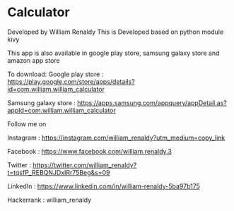 # Calculator
Developed by William Renaldy
This is Developed based on python module kivy

This app is also available in google play store, samsung galaxy store and amazon app store

To download:
Google play store : https://play.google.com/store/apps/details?id=com.william.william_calculator

Samsung galaxy store : https://apps.samsung.com/appquery/appDetail.as?appId=com.william.william_calculator


Follow me on

Instagram : https://instagram.com/william_renaldy?utm_medium=copy_link

Facebook : https://www.facebook.com/william.renaldy.3

Twitter : https://twitter.com/william_renaldy?t=tqsfP_REBQNJDxIRr75Beg&s=09

LinkedIn : https://www.linkedin.com/in/william-renaldy-5ba97b175

Hackerrank : william_renaldy


